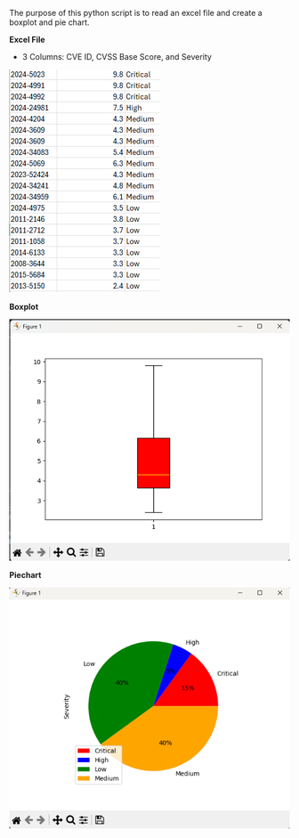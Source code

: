 The purpose of this python script is to read an excel file and create a boxplot and pie chart. 

**Excel File**
  - 3 Columns: CVE ID, CVSS Base Score, and Severity 

  ![alt text](https://github.com/andrewumana76/Excel_Charter/blob/main/Pictures/Excel_picture.png)


**Boxplot**

  ![alt text](https://github.com/andrewumana76/Excel_Charter/blob/main/Pictures/Boxplot_picture.png)


**Piechart**

  ![alt text](https://github.com/andrewumana76/Excel_Charter/blob/main/Pictures/Piechart_picture.png)
